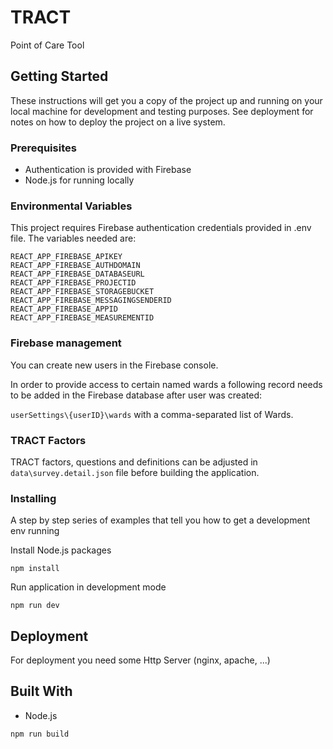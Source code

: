 # TRACT

Point of Care Tool

## Getting Started

These instructions will get you a copy of the project up and running on your local machine for development and testing purposes. See deployment for notes on how to deploy the project on a live system.

### Prerequisites

- Authentication is provided with Firebase
- Node.js for running locally

### Environmental Variables

This project requires Firebase authentication credentials provided in .env file. The variables needed are:

```
REACT_APP_FIREBASE_APIKEY
REACT_APP_FIREBASE_AUTHDOMAIN
REACT_APP_FIREBASE_DATABASEURL
REACT_APP_FIREBASE_PROJECTID
REACT_APP_FIREBASE_STORAGEBUCKET
REACT_APP_FIREBASE_MESSAGINGSENDERID
REACT_APP_FIREBASE_APPID
REACT_APP_FIREBASE_MEASUREMENTID
```

### Firebase management

You can create new users in the Firebase console.

In order to provide access to certain named wards a following record needs to be added in the Firebase database after user was created:

`userSettings\{userID}\wards` with a comma-separated list of Wards.

### TRACT Factors

TRACT factors, questions and definitions can be adjusted in `data\survey.detail.json` file before building the application.


### Installing

A step by step series of examples that tell you how to get a development env running

Install Node.js packages

```
npm install
```

Run application in development mode

```
npm run dev
```

## Deployment

For deployment you need some Http Server (nginx, apache, ...)

## Built With

* Node.js

```
npm run build
```
